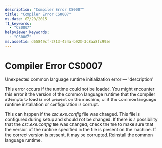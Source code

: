 ```yaml
---
description: "Compiler Error CS0007"
title: "Compiler Error CS0007"
ms.date: 07/20/2015
f1_keywords:
  - "CS0007"
helpviewer_keywords:
  - "CS0007"
ms.assetid: d65849cf-2713-454a-b928-3c8aa8fc993e
---
```

# Compiler Error CS0007

Unexpected common language runtime initialization error — 'description'

 This error occurs if the runtime could not be loaded. You might encounter this error if the version of the common language runtime that the compiler attempts to load is not present on the machine, or if the common language runtime installation or configuration is corrupt. 

 This can happen if the *csc.exe.config* file was changed. This file is configured during setup and should not be changed. If there is a possibility that the *csc.exe.config* file was changed, check the file to make sure that the version of the runtime specified in the file is present on the machine. If the correct version is present, it may be corrupted. Reinstall the common language runtime.
